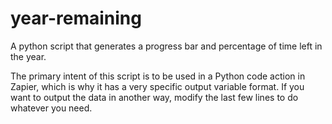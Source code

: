 # year-remaining
A python script that generates a progress bar and percentage of time left in the year.

The primary intent of this script is to be used in a Python code action in Zapier, which is why it has a very specific output variable format. If you want to output the data in another way, modify the last few lines to do whatever you need.

